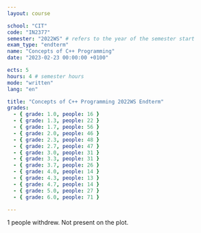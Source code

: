```yaml
---
layout: course

school: "CIT"
code: "IN2377"
semester: "2022WS" # refers to the year of the semester start
exam_type: "endterm"
name: "Concepts of C++ Programming"
date: "2023-02-23 00:00:00 +0100"

ects: 5
hours: 4 # semester hours
mode: "written"
lang: "en"

title: "Concepts of C++ Programming 2022WS Endterm"
grades:
  - { grade: 1.0, people: 16 }
  - { grade: 1.3, people: 22 }
  - { grade: 1.7, people: 56 }
  - { grade: 2.0, people: 46 }
  - { grade: 2.3, people: 48 }
  - { grade: 2.7, people: 47 }
  - { grade: 3.0, people: 31 }
  - { grade: 3.3, people: 31 }
  - { grade: 3.7, people: 26 }
  - { grade: 4.0, people: 14 }
  - { grade: 4.3, people: 13 }
  - { grade: 4.7, people: 14 }
  - { grade: 5.0, people: 27 }
  - { grade: 6.0, people: 71 }

---
```


1 people withdrew. Not present on the plot. 
